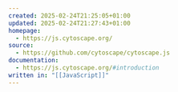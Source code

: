 ```yaml
---
created: 2025-02-24T21:25:05+01:00
updated: 2025-02-24T21:27:43+01:00
homepage:
  - https://js.cytoscape.org/
source:
  - https://github.com/cytoscape/cytoscape.js
documentation:
  - https://js.cytoscape.org/#introduction
written in: "[[JavaScript]]"
---
```

